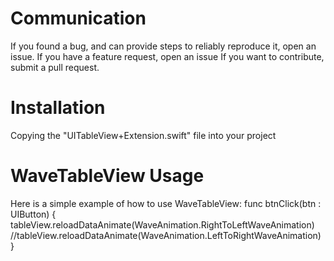 # Communication
If you found a bug, and can provide steps to reliably reproduce it, open an issue.
If you have a feature request, open an issue
If you want to contribute, submit a pull request.
# Installation
Copying the "UITableView+Extension.swift" file into your project
# WaveTableView Usage
Here is a simple example of how to use WaveTableView:
    func btnClick(btn : UIButton) {
        tableView.reloadDataAnimate(WaveAnimation.RightToLeftWaveAnimation)
        //tableView.reloadDataAnimate(WaveAnimation.LeftToRightWaveAnimation)
    }
